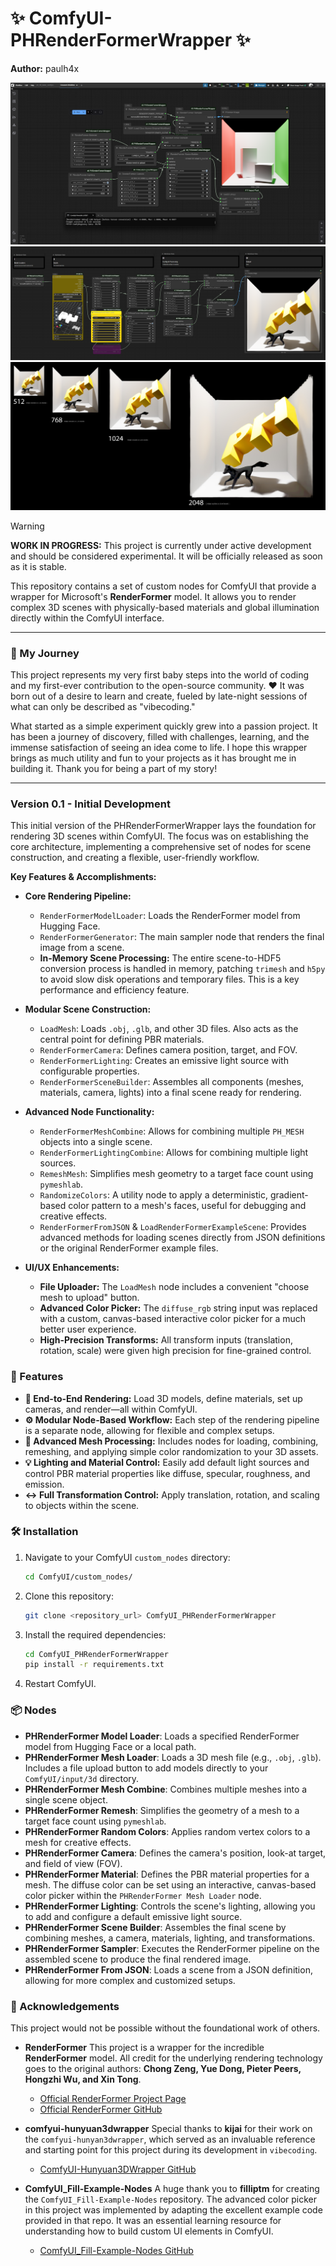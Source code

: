 # ✨ ComfyUI-PHRenderFormerWrapper ✨

**Author:** paulh4x

![WIP Screenshot 1](assets/img/phrenderformer_wip_00.png)
![WIP Screenshot 2](assets/img/phrenderformer_wip_01.png)
![Resolution Comparison](assets/img/phrenderformer_wip_res_compare.jpg)

> [!WARNING]
> **WORK IN PROGRESS:** This project is currently under active development and should be considered experimental. It will be officially released as soon as it is stable.

This repository contains a set of custom nodes for ComfyUI that provide a wrapper for Microsoft's **RenderFormer** model. It allows you to render complex 3D scenes with physically-based materials and global illumination directly within the ComfyUI interface.

---

### 🌱 My Journey

This project represents my very first baby steps into the world of coding and my first-ever contribution to the open-source community. ❤️ It was born out of a desire to learn and create, fueled by late-night sessions of what can only be described as "vibecoding."

What started as a simple experiment quickly grew into a passion project. It has been a journey of discovery, filled with challenges, learning, and the immense satisfaction of seeing an idea come to life. I hope this wrapper brings as much utility and fun to your projects as it has brought me in building it. Thank you for being a part of my story!

---

### Version 0.1 - Initial Development

This initial version of the PHRenderFormerWrapper lays the foundation for rendering 3D scenes within ComfyUI. The focus was on establishing the core architecture, implementing a comprehensive set of nodes for scene construction, and creating a flexible, user-friendly workflow.

**Key Features & Accomplishments:**

*   **Core Rendering Pipeline:**
    *   `RenderFormerModelLoader`: Loads the RenderFormer model from Hugging Face.
    *   `RenderFormerGenerator`: The main sampler node that renders the final image from a scene.
    *   **In-Memory Scene Processing:** The entire scene-to-HDF5 conversion process is handled in memory, patching `trimesh` and `h5py` to avoid slow disk operations and temporary files. This is a key performance and efficiency feature.

*   **Modular Scene Construction:**
    *   `LoadMesh`: Loads `.obj`, `.glb`, and other 3D files. Also acts as the central point for defining PBR materials.
    *   `RenderFormerCamera`: Defines camera position, target, and FOV.
    *   `RenderFormerLighting`: Creates an emissive light source with configurable properties.
    *   `RenderFormerSceneBuilder`: Assembles all components (meshes, materials, camera, lights) into a final scene ready for rendering.

*   **Advanced Node Functionality:**
    *   `RenderFormerMeshCombine`: Allows for combining multiple `PH_MESH` objects into a single scene.
    *   `RenderFormerLightingCombine`: Allows for combining multiple light sources.
    *   `RemeshMesh`: Simplifies mesh geometry to a target face count using `pymeshlab`.
    *   `RandomizeColors`: A utility node to apply a deterministic, gradient-based color pattern to a mesh's faces, useful for debugging and creative effects.
    *   `RenderFormerFromJSON` & `LoadRenderFormerExampleScene`: Provides advanced methods for loading scenes directly from JSON definitions or the original RenderFormer example files.

*   **UI/UX Enhancements:**
    *   **File Uploader:** The `LoadMesh` node includes a convenient "choose mesh to upload" button.
    *   **Advanced Color Picker:** The `diffuse_rgb` string input was replaced with a custom, canvas-based interactive color picker for a much better user experience.
    *   **High-Precision Transforms:** All transform inputs (translation, rotation, scale) were given high precision for fine-grained control.

### 🚀 Features

-   **🎨 End-to-End Rendering:** Load 3D models, define materials, set up cameras, and render—all within ComfyUI.
-   **⚙️ Modular Node-Based Workflow:** Each step of the rendering pipeline is a separate node, allowing for flexible and complex setups.
-   **🔧 Advanced Mesh Processing:** Includes nodes for loading, combining, remeshing, and applying simple color randomization to your 3D assets.
-   **💡 Lighting and Material Control:** Easily add default light sources and control PBR material properties like diffuse, specular, roughness, and emission.
-   **↔️ Full Transformation Control:** Apply translation, rotation, and scaling to objects within the scene.

### 🛠️ Installation

1.  Navigate to your ComfyUI `custom_nodes` directory:
    ```bash
    cd ComfyUI/custom_nodes/
    ```
2.  Clone this repository:
    ```bash
    git clone <repository_url> ComfyUI_PHRenderFormerWrapper
    ```
3.  Install the required dependencies:
    ```bash
    cd ComfyUI_PHRenderFormerWrapper
    pip install -r requirements.txt
    ```
4.  Restart ComfyUI.

### 📦 Nodes

-   **PHRenderFormer Model Loader**: Loads a specified RenderFormer model from Hugging Face or a local path.
-   **PHRenderFormer Mesh Loader**: Loads a 3D mesh file (e.g., `.obj`, `.glb`). Includes a file upload button to add models directly to your `ComfyUI/input/3d` directory.
-   **PHRenderFormer Mesh Combine**: Combines multiple meshes into a single scene object.
-   **PHRenderFormer Remesh**: Simplifies the geometry of a mesh to a target face count using `pymeshlab`.
-   **PHRenderFormer Random Colors**: Applies random vertex colors to a mesh for creative effects.
-   **PHRenderFormer Camera**: Defines the camera's position, look-at target, and field of view (FOV).
-   **PHRenderFormer Material**: Defines the PBR material properties for a mesh. The diffuse color can be set using an interactive, canvas-based color picker within the `PHRenderFormer Mesh Loader` node.
-   **PHRenderFormer Lighting**: Controls the scene's lighting, allowing you to add and configure a default emissive light source.
-   **PHRenderFormer Scene Builder**: Assembles the final scene by combining meshes, a camera, materials, lighting, and transformations.
-   **PHRenderFormer Sampler**: Executes the RenderFormer pipeline on the assembled scene to produce the final rendered image.
-   **PHRenderFormer From JSON**: Loads a scene from a JSON definition, allowing for more complex and customized setups.

### 🙏 Acknowledgements

This project would not be possible without the foundational work of others.

-   **RenderFormer**
    This project is a wrapper for the incredible **RenderFormer** model. All credit for the underlying rendering technology goes to the original authors: **Chong Zeng, Yue Dong, Pieter Peers, Hongzhi Wu, and Xin Tong**.
    -   [Official RenderFormer Project Page](https://microsoft.github.io/renderformer/)
    -   [Official RenderFormer GitHub](https://github.com/microsoft/renderformer)

-   **comfyui-hunyuan3dwrapper**
    Special thanks to **kijai** for their work on the `comfyui-hunyan3dwrapper`, which served as an invaluable reference and starting point for this project during its development in `vibecoding`.
    -   [ComfyUI-Hunyuan3DWrapper GitHub](https://github.com/kijai/ComfyUI-Hunyuan3DWrapper)

-   **ComfyUI_Fill-Example-Nodes**
    A huge thank you to **filliptm** for creating the `ComfyUI_Fill-Example-Nodes` repository. The advanced color picker in this project was implemented by adapting the excellent example code provided in that repo. It was an essential learning resource for understanding how to build custom UI elements in ComfyUI.
    -   [ComfyUI_Fill-Example-Nodes GitHub](https://github.com/filliptm/ComfyUI_Fill-Example-Nodes)
